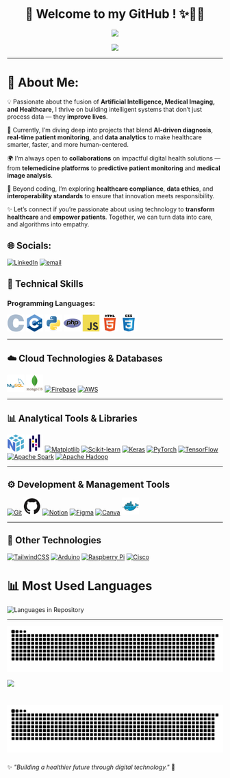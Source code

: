 <h1 align="center">👋 Welcome to my GitHub ! ✨👩‍💻</h1>

<p align="center">
  <img src="https://readme-typing-svg.herokuapp.com?font=Fira+Code&weight=500&size=25&duration=3000&pause=1000&color=4F9D9D&center=true&vCenter=true&width=850&lines=💡+Digital+Health+Engineering+Student;🤖+Building+the+Future+of+AI+in+Healthcare;🧠+Deep+Learning+%7C+Medical+Imaging+%7C+Data+Science;🌍+Turning+Data+into+Care+and+Innovation;🚀+Let's+Revolutionize+Healthcare+Together!">
</p>

<div align="center">
  <img height="200" src="https://media.giphy.com/media/M9gbBd9nbDrOTu1Mqx/giphy.gif"  />
</div>


---

# 💫 About Me:

💡 Passionate about the fusion of **Artificial Intelligence, Medical Imaging, and Healthcare**, I thrive on building intelligent systems that don’t just process data — they **improve lives**.  
   
🧠 Currently, I’m diving deep into projects that blend **AI-driven diagnosis**, **real-time patient monitoring**, and **data analytics** to make healthcare smarter, faster, and more human-centered.  

🌍 I’m always open to **collaborations** on impactful digital health solutions — from **telemedicine platforms** to **predictive patient monitoring** and **medical image analysis**.  

🚀 Beyond coding, I’m exploring **healthcare compliance**, **data ethics**, and **interoperability standards** to ensure that innovation meets responsibility.  

✨ Let’s connect if you’re passionate about using technology to **transform healthcare** and **empower patients**. Together, we can turn data into care, and algorithms into empathy.  


## 🌐 Socials: 
[![LinkedIn](https://img.shields.io/badge/LinkedIn-%230077B5.svg?logo=linkedin&logoColor=white)](https://www.linkedin.com/in/nada-benchaou-105514253/) [![email](https://img.shields.io/badge/Email-D14836?logo=gmail&logoColor=white)](mailto:bnadabenchaou@gmail.com) 


## 🧩 Technical Skills

<h3 align="left">Programming Languages:</h3>
<p align="left">
<a href="https://www.cprogramming.com/" target="_blank" rel="noreferrer"><img src="https://raw.githubusercontent.com/devicons/devicon/master/icons/c/c-original.svg" alt="C" width="40" height="40"/></a>
<a href="https://isocpp.org/" target="_blank" rel="noreferrer"><img src="https://raw.githubusercontent.com/devicons/devicon/master/icons/cplusplus/cplusplus-original.svg" alt="C++" width="40" height="40"/></a>
<a href="https://www.python.org" target="_blank" rel="noreferrer"><img src="https://raw.githubusercontent.com/devicons/devicon/master/icons/python/python-original.svg" alt="Python" width="40" height="40"/></a>
<a href="https://www.php.net/" target="_blank" rel="noreferrer"><img src="https://raw.githubusercontent.com/devicons/devicon/master/icons/php/php-original.svg" alt="PHP" width="40" height="40"/></a>
<a href="https://developer.mozilla.org/fr/docs/Web/JavaScript" target="_blank" rel="noreferrer"><img src="https://raw.githubusercontent.com/devicons/devicon/master/icons/javascript/javascript-original.svg" alt="JavaScript" width="40" height="40"/></a>
<a href="https://developer.mozilla.org/fr/docs/Web/HTML" target="_blank" rel="noreferrer"><img src="https://raw.githubusercontent.com/devicons/devicon/master/icons/html5/html5-original-wordmark.svg" alt="HTML5" width="40" height="40"/></a>
<a href="https://developer.mozilla.org/fr/docs/Web/CSS" target="_blank" rel="noreferrer"><img src="https://raw.githubusercontent.com/devicons/devicon/master/icons/css3/css3-original-wordmark.svg" alt="CSS3" width="40" height="40"/></a>
</p>

---

## ☁️ Cloud Technologies & Databases
<p align="left">
<a href="https://www.mysql.com/" target="_blank" rel="noreferrer"><img src="https://raw.githubusercontent.com/devicons/devicon/master/icons/mysql/mysql-original-wordmark.svg" alt="MySQL" width="40" height="40"/></a>
<a href="https://www.mongodb.com/" target="_blank" rel="noreferrer"><img src="https://raw.githubusercontent.com/devicons/devicon/master/icons/mongodb/mongodb-original-wordmark.svg" alt="MongoDB" width="40" height="40"/></a>
<a href="https://firebase.google.com/" target="_blank" rel="noreferrer"><img src="https://www.vectorlogo.zone/logos/firebase/firebase-icon.svg" alt="Firebase" width="40" height="40"/></a>
<a href="https://aws.amazon.com/" target="_blank" rel="noreferrer"><img src="https://www.vectorlogo.zone/logos/amazon_aws/amazon_aws-icon.svg" alt="AWS" width="40" height="40"/></a>
</p>

---

## 📊 Analytical Tools & Libraries
<p align="left">
<a href="https://numpy.org/" target="_blank" rel="noreferrer"><img src="https://raw.githubusercontent.com/devicons/devicon/master/icons/numpy/numpy-original.svg" alt="NumPy" width="40" height="40"/></a>
<a href="https://pandas.pydata.org/" target="_blank" rel="noreferrer"><img src="https://raw.githubusercontent.com/devicons/devicon/master/icons/pandas/pandas-original.svg" alt="Pandas" width="40" height="40"/></a>
<a href="https://matplotlib.org/" target="_blank" rel="noreferrer"><img src="https://upload.wikimedia.org/wikipedia/commons/8/84/Matplotlib_icon.svg" alt="Matplotlib" width="40" height="40"/></a>
<a href="https://scikit-learn.org/" target="_blank" rel="noreferrer"><img src="https://upload.wikimedia.org/wikipedia/commons/0/05/Scikit_learn_logo_small.svg" alt="Scikit-learn" width="40" height="40"/></a>
<a href="https://keras.io/" target="_blank" rel="noreferrer"><img src="https://upload.wikimedia.org/wikipedia/commons/a/ae/Keras_logo.svg" alt="Keras" width="40" height="40"/></a>
<a href="https://pytorch.org/" target="_blank" rel="noreferrer"><img src="https://www.vectorlogo.zone/logos/pytorch/pytorch-icon.svg" alt="PyTorch" width="40" height="40"/></a>
<a href="https://www.tensorflow.org/" target="_blank" rel="noreferrer"><img src="https://www.vectorlogo.zone/logos/tensorflow/tensorflow-icon.svg" alt="TensorFlow" width="40" height="40"/></a>
<a href="https://spark.apache.org/" target="_blank" rel="noreferrer"><img src="https://www.vectorlogo.zone/logos/apache_spark/apache_spark-icon.svg" alt="Apache Spark" width="40" height="40"/></a>
<a href="https://hadoop.apache.org/" target="_blank" rel="noreferrer"><img src="https://www.vectorlogo.zone/logos/apache_hadoop/apache_hadoop-icon.svg" alt="Apache Hadoop" width="40" height="40"/></a>
</p>

---

## ⚙️ Development & Management Tools
<p align="left">
<a href="https://git-scm.com/" target="_blank" rel="noreferrer"><img src="https://www.vectorlogo.zone/logos/git-scm/git-scm-icon.svg" alt="Git" width="40" height="40"/></a>
<a href="https://github.com/" target="_blank" rel="noreferrer"><img src="https://raw.githubusercontent.com/devicons/devicon/master/icons/github/github-original.svg" alt="GitHub" width="40" height="40"/></a>
<a href="https://www.notion.so/" target="_blank" rel="noreferrer"><img src="https://upload.wikimedia.org/wikipedia/commons/e/e9/Notion-logo.svg" alt="Notion" width="40" height="40"/></a>
<a href="https://www.figma.com/" target="_blank" rel="noreferrer"><img src="https://www.vectorlogo.zone/logos/figma/figma-icon.svg" alt="Figma" width="40" height="40"/></a>
<a href="https://www.canva.com/" target="_blank" rel="noreferrer"><img src="https://www.vectorlogo.zone/logos/canva/canva-icon.svg" alt="Canva" width="40" height="40"/></a>
<a href="https://www.docker.com/" target="_blank" rel="noreferrer"><img src="https://raw.githubusercontent.com/devicons/devicon/master/icons/docker/docker-original.svg" alt="Docker" width="40" height="40"/></a>
</p>

---

## 🔧 Other Technologies
<p align="left">
<a href="https://tailwindcss.com/" target="_blank" rel="noreferrer"><img src="https://www.vectorlogo.zone/logos/tailwindcss/tailwindcss-icon.svg" alt="TailwindCSS" width="40" height="40"/></a>
<a href="https://www.arduino.cc/" target="_blank" rel="noreferrer"><img src="https://cdn.worldvectorlogo.com/logos/arduino-1.svg" alt="Arduino" width="40" height="40"/></a>
<a href="https://www.raspberrypi.org/" target="_blank" rel="noreferrer"><img src="https://cdn.worldvectorlogo.com/logos/raspberry-pi.svg" alt="Raspberry Pi" width="40" height="40"/></a>
<a href="https://www.cisco.com/" target="_blank" rel="noreferrer"><img src="https://www.vectorlogo.zone/logos/cisco/cisco-icon.svg" alt="Cisco" width="40" height="40"/></a>
</p>


# 📊 Most Used Languages
![Languages in Repository](https://github-readme-stats.vercel.app/api/top-langs?username=BNAD-A&show_icons=true&locale=en&layout=compact)

---
<img src="https://raw.githubusercontent.com/BNAD-A/BNAD-A/output/snake.svg" alt="Snake animation" />

[![](https://visitcount.itsvg.in/api?id=BNAD-A&icon=0&color=0)](https://visitcount.itsvg.in)

###

<br clear="both">

<img src="https://raw.githubusercontent.com/BNAD-A/BNAD-A/output/snake.svg" alt="Snake animation" />

###


✨ *"Building a healthier future through digital technology."* 🚀  
